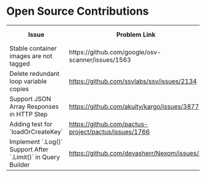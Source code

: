 # Open Source Contributions

<table>
	<tr>
		<th>Issue</th>
		<th>Problem Link</th>
		<th>Pull Request Link</th>
		<th>Technical Skills</th>
	</tr>
	<tr>
		<td>Stable container images are not tagged</td>
		<td>https://github.com/google/osv-scanner/issues/1563</td>
		<td>https://github.com/google/osv-scanner/pull/1882</td>
		<td>GitHub Actions</td>
	</tr>
	<tr>
		<td>Delete redundant loop variable copies</td>
		<td><a target="_blank" href="https://github.com/ssvlabs/ssv/issues/2134">https://github.com/ssvlabs/ssv/issues/2134</a></td>
		<td><a target="_blank" href="https://github.com/ssvlabs/ssv/pull/2198">https://github.com/ssvlabs/ssv/pull/2198</a></td>
		<td>Golang</td>
	</tr>
	<tr>
		<td>Support JSON Array Responses in HTTP Step</td>
		<td><a target="_blank" href="https://github.com/akuity/kargo/issues/3877">https://github.com/akuity/kargo/issues/3877</a></td>
		<td><a target="_blank" href="https://github.com/akuity/kargo/pull/4059">https://github.com/akuity/kargo/pull/4059</a></td>
		<td>Golang</td>
	</tr>
	<tr>
		<td>Adding test for `loadOrCreateKey`</td>
		<td><a target="_blank" href="https://github.com/pactus-project/pactus/issues/1766">https://github.com/pactus-project/pactus/issues/1766</a></td>
		<td><a target="_blank" href="https://github.com/pactus-project/pactus/pull/1783">https://github.com/pactus-project/pactus/pull/1783</a></td>
		<td>Golang</td>
	</tr>
	<tr>
		<td>Implement `.Log()` Support After `.Limit()` in Query Builder</td>
		<td><a target="_blank" href="https://github.com/devasherr/Nexom/issues/3">https://github.com/devasherr/Nexom/issues/3</a></td>
		<td><a target="_blank" href="https://github.com/devasherr/Nexom/pull/4">https://github.com/devasherr/Nexom/pull/4</a></td>
		<td>Golang</td>
	</tr>
</table>
